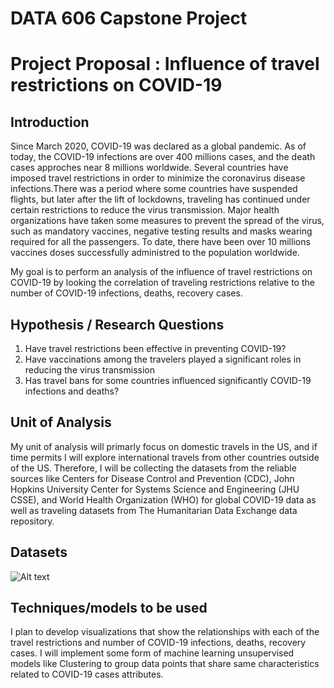 # DATA 606 Capstone Project

# Project Proposal : Influence of travel restrictions on COVID-19

## Introduction 

Since March 2020, COVID-19 was declared as a global pandemic. As of today, the COVID-19 infections are over 400 millions cases, and the death cases approches near 8 millions worldwide. Several countries have imposed travel restrictions in order to minimize the coronavirus disease infections.There was a period where some countries have suspended flights, but later after the lift of lockdowns, traveling has continued under certain restrictions to reduce the virus transmission. Major health organizations have taken some measures to prevent the spread of the virus, such as mandatory vaccines, negative testing results and masks wearing required for all the passengers. To date, there have been over 10 millions vaccines doses successfully administred to the population worldwide. 
<p>
My goal is to perform an analysis of the influence of travel restrictions on COVID-19
by looking the correlation of traveling restrictions relative to the number of COVID-19 infections, deaths, recovery cases.
</p>

## Hypothesis / Research Questions

1. Have travel restrictions been effective in preventing COVID-19?
2. Have vaccinations among the travelers played a significant roles in reducing the virus transmission 
3. Has travel bans for some countries influenced significantly COVID-19 infections and deaths?

## Unit of Analysis

My unit of analysis will primarly focus on domestic travels in the US, and if time permits I will explore international travels from other countries outside of the US. Therefore, I will be collecting the datasets from the reliable sources like Centers for Disease Control and Prevention (CDC), John Hopkins University Center for Systems Science and Engineering (JHU CSSE), and World Health Organization (WHO) for global COVID-19 data as well as traveling datasets from The Humanitarian Data Exchange data repository. 

## Datasets
![Alt text](https://github.com/IradukundaHN/Hugues_DATA606/blob/main/Images/data_sources.PNG?raw=true "Data Sources")


## Techniques/models to be used
I plan to develop visualizations that show the relationships with each of the travel restrictions and number of COVID-19 infections, deaths, recovery cases. I will implement some form of machine learning unsupervised models like Clustering to group data points that share same characteristics related to COVID-19 cases attributes.


